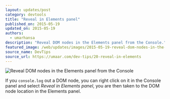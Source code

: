 ```yaml
---
layout: updates/post
category: devtools
title: "Reveal in Elements panel"
published_on: 2015-05-19
updated_on: 2015-05-19
authors:
  - umarhansa
description: "Reveal DOM nodes in the Elements panel from the Console."
featured_image: /web/updates/images/2015-05-19-reveal-dom-nodes-in-the-elements-panel-from-the-console/reveal-in-elements.gif
source_name: DevTips
source_url: https://umaar.com/dev-tips/20-reveal-in-elements
---
```

<img src="/web/updates/images/2015-05-19-reveal-dom-nodes-in-the-elements-panel-from-the-console/reveal-in-elements.gif" alt="Reveal DOM nodes in the Elements panel from the Console">

If you <code>console.log</code> out a DOM node, you can right click on it in the Console panel and select <em>Reveal in Elements panel</em>, you are then taken to the DOM node location in the Elements panel.
